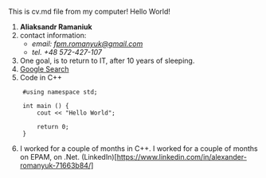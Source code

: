 This is cv.md file from my computer!
Hello World!
1. **Aliaksandr Ramaniuk**
2. contact information:
    * *email: fpm.romanyuk@gmail.com*
    * *tel. +48 572-427-107*
3. One goal, is to return to IT, after 10 years of sleeping.
4. [Google Search](https://www.google.com/)
5. Code in C++
```
    #using namespace std;

    int main () {
        cout << "Hello World";

        return 0;
    }
```
6. I worked for a couple of months in C++. I worked for a couple of months on EPAM, on .Net. (LinkedIn)[https://www.linkedin.com/in/alexander-romanyuk-71663b84/]